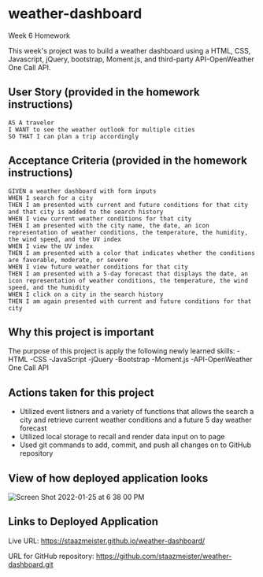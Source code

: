 # weather-dashboard
Week 6 Homework

This week's project was to build a weather dashboard using a HTML, CSS, Javascript, jQuery, bootstrap, Moment.js, and third-party API-OpenWeather One Call API. 


## User Story (provided in the homework instructions)
```
AS A traveler
I WANT to see the weather outlook for multiple cities
SO THAT I can plan a trip accordingly

```

## Acceptance Criteria (provided in the homework instructions)
```
GIVEN a weather dashboard with form inputs
WHEN I search for a city
THEN I am presented with current and future conditions for that city and that city is added to the search history
WHEN I view current weather conditions for that city
THEN I am presented with the city name, the date, an icon representation of weather conditions, the temperature, the humidity, the wind speed, and the UV index
WHEN I view the UV index
THEN I am presented with a color that indicates whether the conditions are favorable, moderate, or severe
WHEN I view future weather conditions for that city
THEN I am presented with a 5-day forecast that displays the date, an icon representation of weather conditions, the temperature, the wind speed, and the humidity
WHEN I click on a city in the search history
THEN I am again presented with current and future conditions for that city

```

## Why this project is important
The purpose of this project is apply the following newly learned skills:
-HTML
-CSS
-JavaScript
-jQuery
-Bootstrap
-Moment.js
-API-OpenWeather One Call API

## Actions taken for this project
- Utilized event listners and a variety of functions that allows the search a city and retrieve current weather conditions and a future 5 day weather forecast
- Utilized local storage to recall and render data input on to page
- Used git commands to add, commit, and push all changes on to GitHub repository

## View of how deployed application looks


![Screen Shot 2022-01-25 at 6 38 00 PM](https://user-images.githubusercontent.com/94095220/151111930-2396f240-edd3-4466-8fbb-31a0a23eb5f7.png)





## Links to Deployed Application
Live URL: https://staazmeister.github.io/weather-dashboard/

URL for GitHub repository: https://github.com/staazmeister/weather-dashboard.git
